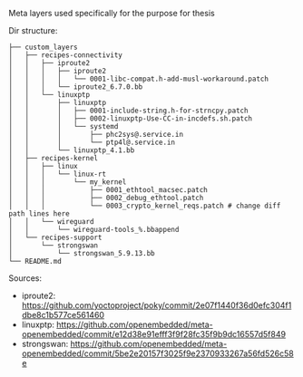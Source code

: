 Meta layers used specifically for the purpose for thesis

Dir structure:

```
├── custom_layers
│   ├── recipes-connectivity
│   │   ├── iproute2
│   │   │   ├── iproute2
│   │   │   │   └── 0001-libc-compat.h-add-musl-workaround.patch
│   │   │   └── iproute2_6.7.0.bb
│   │   └── linuxptp
│   │       ├── linuxptp
│   │       │   ├── 0001-include-string.h-for-strncpy.patch
│   │       │   ├── 0002-linuxptp-Use-CC-in-incdefs.sh.patch
│   │       │   └── systemd
│   │       │       ├── phc2sys@.service.in
│   │       │       └── ptp4l@.service.in
│   │       └── linuxptp_4.1.bb
│   ├── recipes-kernel
│   │   ├── linux
│   │   │   └── linux-rt
│   │   │       └── my_kernel
│   │   │           ├── 0001_ethtool_macsec.patch
│   │   │           ├── 0002_debug_ethtool.patch
│   │   │           └── 0003_crypto_kernel_reqs.patch # change diff path lines here
│   │   └── wireguard
│   │       └── wireguard-tools_%.bbappend
│   └── recipes-support
│       └── strongswan
│           └── strongswan_5.9.13.bb
└── README.md
```

Sources: 

* iproute2: https://github.com/yoctoproject/poky/commit/2e07f1440f36d0efc304f1dbe8c1b577ce561460
* linuxptp: https://github.com/openembedded/meta-openembedded/commit/e12d38e91efff3f9f28fc35f9b9dc16557d5f849
* strongswan: https://github.com/openembedded/meta-openembedded/commit/5be2e20157f3025f9e2370933267a56fd526c58e
